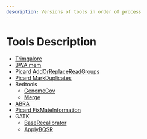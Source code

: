```yaml
---
description: Versions of tools in order of process
---
```


# Tools Description

* [Trimgalore](https://github.com/mskcc/cwl-commandlinetools/tree/master/trim_galore_0.6.2) 
* [BWA mem](https://github.com/mskcc/cwl-commandlinetools/tree/master/bwa_mem_0.7.12)
* [Picard AddOrReplaceReadGroups](https://github.com/mskcc/cwl-commandlinetools/tree/master/picard_add_or_replace_read_groups_1.96)
* [Picard MarkDuplicates](https://github.com/mskcc/cwl-commandlinetools/tree/master/picard_mark_duplicates_2.8.1)
* Bedtools
  * [GenomeCov](https://github.com/mskcc/cwl-commandlinetools/tree/master/bedtools_genomecov_v2.28.0_cv2)
  * [Merge](https://github.com/mskcc/cwl-commandlinetools/tree/master/bedtools_merge_v2.28.0_cv2)
* [ABRA](https://github.com/mskcc/cwl-commandlinetools/tree/master/abra2_2.17)
* [Picard FixMateInformation](https://github.com/mskcc/cwl-commandlinetools/tree/master/picard_fix_mate_information_1.96)
* GATK
  * [BaseRecalibrator](https://github.com/mskcc/cwl-commandlinetools/tree/master/gatk_BaseRecalibrator_4.1.2.0)
  * [ApplyBQSR](https://github.com/mskcc/cwl-commandlinetools/tree/master/gatk_ApplyBQSR_4.1.2.0)

